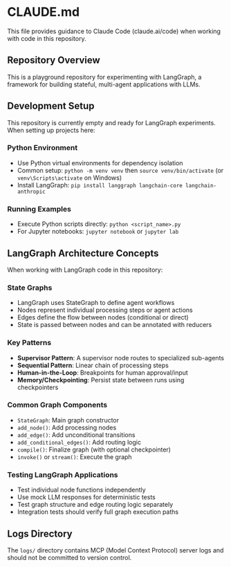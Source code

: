 # CLAUDE.md

This file provides guidance to Claude Code (claude.ai/code) when working with code in this repository.

## Repository Overview

This is a playground repository for experimenting with LangGraph, a framework for building stateful, multi-agent applications with LLMs.

## Development Setup

This repository is currently empty and ready for LangGraph experiments. When setting up projects here:

### Python Environment
- Use Python virtual environments for dependency isolation
- Common setup: `python -m venv venv` then `source venv/bin/activate` (or `venv\Scripts\activate` on Windows)
- Install LangGraph: `pip install langgraph langchain-core langchain-anthropic`

### Running Examples
- Execute Python scripts directly: `python <script_name>.py`
- For Jupyter notebooks: `jupyter notebook` or `jupyter lab`

## LangGraph Architecture Concepts

When working with LangGraph code in this repository:

### State Graphs
- LangGraph uses StateGraph to define agent workflows
- Nodes represent individual processing steps or agent actions
- Edges define the flow between nodes (conditional or direct)
- State is passed between nodes and can be annotated with reducers

### Key Patterns
- **Supervisor Pattern**: A supervisor node routes to specialized sub-agents
- **Sequential Pattern**: Linear chain of processing steps
- **Human-in-the-Loop**: Breakpoints for human approval/input
- **Memory/Checkpointing**: Persist state between runs using checkpointers

### Common Graph Components
- `StateGraph`: Main graph constructor
- `add_node()`: Add processing nodes
- `add_edge()`: Add unconditional transitions
- `add_conditional_edges()`: Add routing logic
- `compile()`: Finalize graph (with optional checkpointer)
- `invoke()` or `stream()`: Execute the graph

### Testing LangGraph Applications
- Test individual node functions independently
- Use mock LLM responses for deterministic tests
- Test graph structure and edge routing logic separately
- Integration tests should verify full graph execution paths

## Logs Directory

The `logs/` directory contains MCP (Model Context Protocol) server logs and should not be committed to version control.
